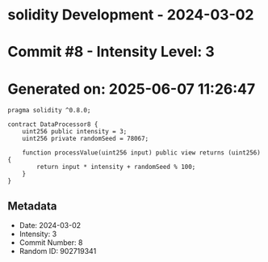 ﻿# solidity Development - 2024-03-02
# Commit #8 - Intensity Level: 3
# Generated on: 2025-06-07 11:26:47
```solidity
pragma solidity ^0.8.0;

contract DataProcessor8 {
    uint256 public intensity = 3;
    uint256 private randomSeed = 78067;

    function processValue(uint256 input) public view returns (uint256) {
        return input * intensity + randomSeed % 100;
    }
}
```
## Metadata
- Date: 2024-03-02
- Intensity: 3
- Commit Number: 8
- Random ID: 902719341
